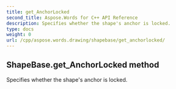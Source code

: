 ```yaml
---
title: get_AnchorLocked
second_title: Aspose.Words for C++ API Reference
description: Specifies whether the shape's anchor is locked. 
type: docs
weight: 0
url: /cpp/aspose.words.drawing/shapebase/get_anchorlocked/
---
```

## ShapeBase.get_AnchorLocked method


Specifies whether the shape's anchor is locked. 

